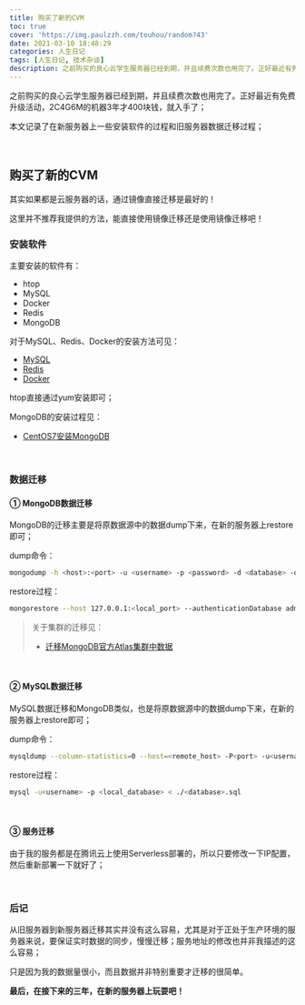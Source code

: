 ```yaml
---
title: 购买了新的CVM
toc: true
cover: 'https://img.paulzzh.com/touhou/random?43'
date: 2021-03-10 18:48:29
categories: 人生日记
tags: [人生日记, 技术杂谈]
description: 之前购买的良心云学生服务器已经到期，并且续费次数也用完了。正好最近有免费升级活动，2C4G6M的机器3年才400块钱，就入手了。本文记录了在新服务器上一些安装软件的过程和旧服务器数据迁移过程；
---
```


之前购买的良心云学生服务器已经到期，并且续费次数也用完了。正好最近有免费升级活动，2C4G6M的机器3年才400块钱，就入手了；

本文记录了在新服务器上一些安装软件的过程和旧服务器数据迁移过程；

<br/>

<!--more-->

## **购买了新的CVM**

其实如果都是云服务器的话，通过镜像直接迁移是最好的！

这里并不推荐我提供的方法，能直接使用镜像迁移还是使用镜像迁移吧！

### **安装软件**

主要安装的软件有：

-   htop
-   MySQL
-   Docker
-   Redis
-   MongoDB

对于MySQL、Redis、Docker的安装方法可见：

-   [MySQL](/installing/#Mysql)
-   [Redis](/installing/#Redis)
-   [Docker](/installing/#Docker)

htop直接通过yum安装即可；

MongoDB的安装过程见：

-   [CentOS7安装MongoDB](/2021/03/10/CentOS7%E5%AE%89%E8%A3%85MongoDB/)

<br/>

### **数据迁移**

#### **① MongoDB数据迁移**

MongoDB的迁移主要是将原数据源中的数据dump下来，在新的服务器上restore即可；

dump命令：

```bash
mongodump -h <host>:<port> -u <username> -p <password> -d <database> -o ./
```

restore过程：

```bash
mongorestore --host 127.0.0.1:<local_port> --authenticationDatabase admin -u <admin_username> -d <local_database> ./<database_name>/
```

>   关于集群的迁移见：
>
>   -   [迁移MongoDB官方Atlas集群中数据](/2020/12/17/%E8%BF%81%E7%A7%BBMongoDB%E5%AE%98%E6%96%B9Atlas%E9%9B%86%E7%BE%A4%E4%B8%AD%E6%95%B0%E6%8D%AE/)

<br/>

#### **② MySQL数据迁移**

MySQL数据迁移和MongoDB类似，也是将原数据源中的数据dump下来，在新的服务器上restore即可；

dump命令：

```bash
mysqldump --column-statistics=0 --host=<remote_host> -P<port> -u<username> -p <database> > <database>.sql
```

restore过程：

```bash
mysql -u<username> -p <local_database> < ./<database>.sql
```

<br/>

#### **③ 服务迁移**

由于我的服务都是在腾讯云上使用Serverless部署的，所以只要修改一下IP配置，然后重新部署一下就好了；

<br/>

### **后记**

从旧服务器到新服务器迁移其实并没有这么容易，尤其是对于正处于生产环境的服务器来说，要保证实时数据的同步，慢慢迁移；服务地址的修改也并非我描述的这么容易；

只是因为我的数据量很小，而且数据并非特别重要才迁移的很简单。

**最后，在接下来的三年，在新的服务器上玩耍吧！**

<br/>
